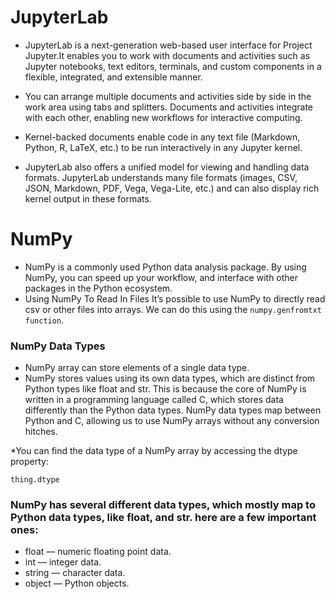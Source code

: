 
# JupyterLab

* JupyterLab is a next-generation web-based user interface for Project Jupyter.It enables you to work with documents and activities such as Jupyter notebooks, text editors, terminals, and custom components in a flexible, integrated, and extensible manner.

* You can arrange multiple documents and activities side by side in the work area using tabs and splitters. Documents and activities integrate with each other, enabling new workflows for interactive computing.

* Kernel-backed documents enable code in any text file (Markdown, Python, R, LaTeX, etc.) to be run interactively in any Jupyter kernel.

* JupyterLab also offers a unified model for viewing and handling data formats. JupyterLab understands many file formats (images, CSV, JSON, Markdown, PDF, Vega, Vega-Lite, etc.) and can also display rich kernel output in these formats.

# NumPy 
* NumPy is a commonly used Python data analysis package. By using NumPy, you can speed up your workflow, and interface with other packages in the Python ecosystem.
* Using NumPy To Read In Files
It’s possible to use NumPy to directly read csv or other files into arrays. We can do this using the `numpy.genfromtxt function`. 

### NumPy Data Types
 * NumPy array can store elements of a single data type. 
 * NumPy stores values using its own data types, which are distinct from Python types like float and str. This is because the core of NumPy is written in a programming language called C, which stores data differently than the Python data types. NumPy data types map between Python and C, allowing us to use NumPy arrays without any conversion hitches.

*You can find the data type of a NumPy array by accessing the dtype property:
```
thing.dtype

```
### NumPy has several different data types, which mostly map to Python data types, like float, and str. here are a few important ones:

- float — numeric floating point data.
- int — integer data.
- string — character data.
- object — Python objects.

